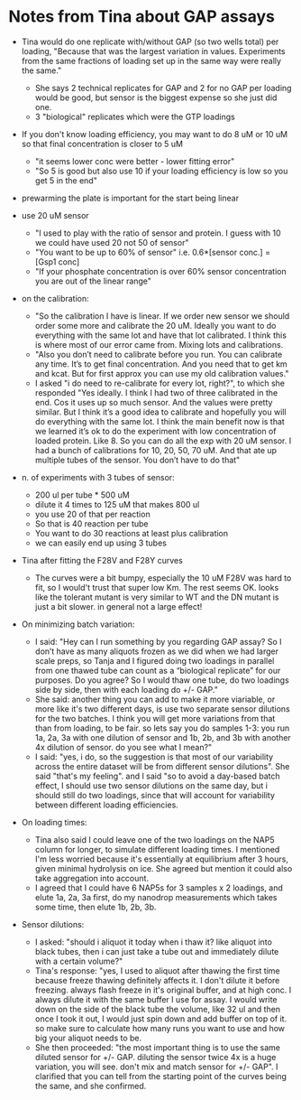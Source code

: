 # Notes from Tina about GAP assays

- Tina would do one replicate with/without GAP (so two wells total) per loading, "Because that was the largest variation in values. Experiments from the same fractions of loading set up in the same way were really the same."
    - She says 2 technical replicates for GAP and 2 for no GAP per loading would be good, but sensor is the biggest expense so she just did one.
    - 3 "biological" replicates which were the GTP loadings

- If you don't know loading efficiency, you may want to do 8 uM or 10 uM so that final concentration is closer to 5 uM
    - "it seems lower conc were better - lower fitting error"
    - "So 5 is good but also use 10 if your loading efficiency is low so you get 5 in the end"

- prewarming the plate is important for the start being linear

- use 20 uM sensor
    - "I used to play with the ratio of sensor and protein. I guess with 10 we could have used 20 not 50 of sensor"
    - "You want to be up to 60% of sensor" i.e. 0.6*[sensor conc.] = [Gsp1 conc]
    - "If your phosphate concentration is over 60% sensor concentration you are out of the linear range"

- on the calibration:
    - "So the calibration I have is linear. If we order new sensor we should order some more and calibrate the 20 uM. Ideally you want to do everything with the same lot and have that lot calibrated. I think this is where most of our error came from. Mixing lots and calibrations.
    - "Also you don’t need to calibrate before you run. You can calibrate any time. It’s to get final concentration. And you need that to get km and kcat. But for first approx you can use my old calibration values."
    - I asked "i do need to re-calibrate for every lot, right?", to which she responded "Yes ideally. I think I had two of three calibrated in the end. Cos it uses up so much sensor. And the values were pretty similar. But I think it’s a good idea to calibrate and hopefully you will do everything with the same lot. I think the main benefit now is that we learned it’s ok to do the experiment with low concentration of loaded protein. Like 8. So you can do all the exp with 20 uM sensor. I had a bunch of calibrations for 10, 20, 50, 70 uM. And that ate up multiple tubes of the sensor. You don’t have to do that"

- n. of experiments with 3 tubes of sensor:
    - 200 ul per tube * 500 uM
    - dilute it 4 times to 125 uM that makes 800 ul
    - you use 20 of that per reaction
    - So that is 40 reaction per tube
    - You want to do 30 reactions at least plus calibration
    - we can easily end up using 3 tubes

- Tina after fitting the F28V and F28Y curves
    - The curves were a bit bumpy, especially the 10 uM F28V was hard to fit, so I would't trust that super low Km. The rest seems OK. looks like the tolerant mutant is very similar to WT and the DN mutant is just a bit slower. in general not a large effect!

- On minimizing batch variation:
    - I said: "Hey can I run something by you regarding GAP assay? So I don’t have as many aliquots frozen as we did when we had larger scale preps, so Tanja and I figured doing two loadings in parallel from one thawed tube can count as a “biological replicate” for our purposes. Do you agree? So I would thaw one tube, do two loadings side by side, then with each loading do +/- GAP."
    - She said: another thing you can add to make it more viariable, or more like it's two different days, is use two separate sensor dilutions for the two batches. I think you will get more variations from that than from loading, to be fair. so lets say you do samples 1-3: you run 1a, 2a, 3a with one dilution of sensor and 1b, 2b, and 3b with another 4x dilution of sensor. do you see what I mean?"
    - I said: "yes, i do, so the suggestion is that most of our variability across the entire dataset will be from different sensor dilutions". She said "that's my feeling". and I said "so to avoid a day-based batch effect, I should use two sensor dilutions on the same day, but i should still do two loadings, since that will account for variability between different loading efficiencies.

- On loading times:
    - Tina also said I could leave one of the two loadings on the NAP5 column for longer, to simulate different loading times. I mentioned I'm less worried because it's essentially at equilibrium after 3 hours, given minimal hydrolysis on ice. She agreed but mention it could also take aggregation into account.
    - I agreed that I could have 6 NAP5s for 3 samples x 2 loadings, and elute 1a, 2a, 3a first, do my nanodrop measurements which takes some time, then elute 1b, 2b, 3b.

- Sensor dilutions:
    - I asked: "should i aliquot it today when i thaw it? like aliquot into black tubes, then i can just take a tube out and immediately dilute with a certain volume?"
    - Tina's response: "yes, I used to aliquot after thawing the first time because freeze thawing definitely affects it. I don't dilute it before freezing. always flash freeze in it's original buffer, and at high conc. I always dilute it with the same buffer I use for assay. I would write down on the side of the black tube the volume, like 32 ul and then once I took it out, I would just spin down and add buffer on top of it. so make sure to calculate how many runs you want to use and how big your aliquot needs to be.
    - She then proceeded: "the most important thing is to use the same diluted sensor for +/- GAP. diluting the sensor twice 4x is a huge variation, you will see. don't mix and match sensor for +/- GAP". I clarified that you can tell from the starting point of the curves being the same, and she confirmed.